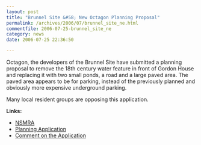 ```yaml
---
layout: post
title: "Brunnel Site &#58; New Octagon Planning Proposal"
permalink: /archives/2006/07/brunnel_site_ne.html
commentfile: 2006-07-25-brunnel_site_ne
category: news
date: 2006-07-25 22:36:50

---
```


Octagon, the developers of the Brunnel Site have submitted a planning proposal to remove the 18th century water feature in front of Gordon House and replacing it with two small ponds, a road and a large paved area. The paved area appears to be for parking, instead of the previously planned and obviously more expensive underground parking.

Many local resident groups are opposing this application.

**Links:**

-   [NSMRA](http://www.nsmra.co.uk/)
-   [Planning Application](http://www.ukplanning.com/richmond/findCaseFile.do?appType=planning+folder&appNumber=06%2F2191%2FFUL&action=Search)
-   [Comment on the Application](http://www.ukplanning.com/richmond/createComment.do?action=CreateApplicationComment&appNumber=06%2F2191%2FFUL)
